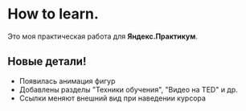 # How to learn.

Это моя практическая работа для **Яндекс.Практикум**.

## Новые детали!

  - Появилась анимация фигур
  - Добавлены разделы "Техники обучения", "Видео нa TED" и др.
  - Ссылки меняют внешний вид при наведении курсора
